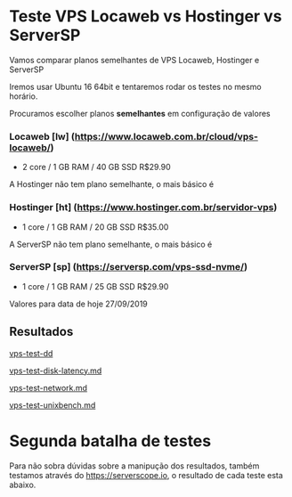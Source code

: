 # Teste VPS Locaweb vs Hostinger vs ServerSP

Vamos comparar planos semelhantes de VPS Locaweb, Hostinger e ServerSP

Iremos usar Ubuntu 16 64bit e tentaremos rodar os testes no mesmo horário.


Procuramos escolher planos **semelhantes** em configuração de valores

### Locaweb [lw] (https://www.locaweb.com.br/cloud/vps-locaweb/)

- 2 core / 1 GB RAM / 40 GB SSD R$29.90 


A Hostinger não tem plano semelhante, o mais básico é

### Hostinger [ht] (https://www.hostinger.com.br/servidor-vps)

- 1 core / 1 GB RAM / 20 GB SSD  R$35.00


A ServerSP não tem plano semelhante, o mais básico é 

### ServerSP [sp] (https://serversp.com/vps-ssd-nvme/)

- 1 core / 1 GB RAM / 25 GB SSD R$29.90



Valores para data de hoje 27/09/2019

## Resultados


[vps-test-dd](vps-test-dd.md)

[vps-test-disk-latency.md](vps-test-disk-latency.md)

[vps-test-network.md](vps-test-network.md)

[vps-test-unixbench.md](vps-test-unixbench.md)


# Segunda batalha de testes

Para não sobra dúvidas sobre a manipução dos resultados, também testamos através do https://serverscope.io, o resultado de cada teste esta abaixo.

